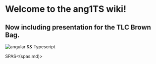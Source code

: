 # Welcome to the ang1TS wiki!

## Now including presentation for the TLC Brown Bag.

![angular && Typescript](https://cdn-images-1.medium.com/max/800/1*grk7btEn0OJEQRKgG2Qs2A.png)



SPAS<(spas.md)>
